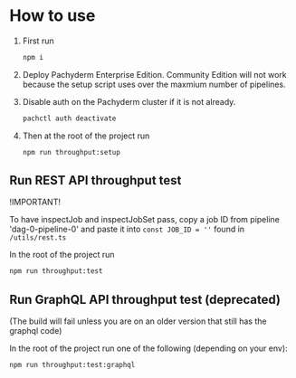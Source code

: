 # How to use

1. First run

   ```bash
   npm i
   ```

2. Deploy Pachyderm Enterprise Edition. Community Edition will not work because the setup script uses over the maxmium number of pipelines.

3. Disable auth on the Pachyderm cluster if it is not already.

   ```bash
   pachctl auth deactivate
   ```

4. Then at the root of the project run

   ```bash
   npm run throughput:setup
   ```

## Run REST API throughput test

!IMPORTANT!

To have inspectJob and inspectJobSet pass, copy a job ID from pipeline 'dag-0-pipeline-0' and paste it into `const JOB_ID = ''` found in `/utils/rest.ts`

In the root of the project run

```bash
npm run throughput:test
```

## Run GraphQL API throughput test (deprecated)

(The build will fail unless you are on an older version that still has the graphql code)

In the root of the project run one of the following (depending on your env):

```bash
npm run throughput:test:graphql
```
